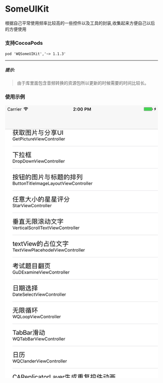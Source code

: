 # SomeUIKit
根据自己平常使用频率比较高的一些控件以及工具的封装,收集起来方便自己以后的方便使用
### 支持CocoaPods
    pod 'WQSomeUIKit','~> 1.1.3'
---
##### 提示:
> 由于库里面包含音频转换的资源包所以更新的时候需要的时间比较长。

### 使用示例
![](WQSomeUIKitDemo.png)
